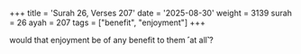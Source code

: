 +++
title = 'Surah 26, Verses 207'
date = '2025-08-30'
weight = 3139
surah = 26
ayah = 207
tags = ["benefit", "enjoyment"]
+++

would that enjoyment be of any benefit to them ˹at all˺?